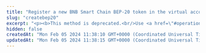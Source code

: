 ```yaml
---
title: "Register a new BNB Smart Chain BEP-20 token in the virtual account"
slug: "createbep20"
excerpt: "<p><b>This method is deprecated.<br/>Use <a href=\"#operation/registerErc20Token\">this method</a> instead.</b></p><br/>\n<h4>2 credits per API call.</h4>\n<p>First step to create new BEP20 token with given supply on BSC blockchain with support of Tatum's private ledger.<br/>\n<br/>\n<br/>\nThis method only creates Tatum Private ledger virtual currency with predefined parameters. It will not generate any blockchain smart contract.<br/>\nThe whole supply of BEP20 token is stored in the customer's newly created account. Then it is possible to create new Tatum accounts with BEP20 token name as account's currency.<br/>\nNewly created account is frozen until the specific BEP20 smart contract address is linked with the Tatum virtual currency, representing the token.<br/>\nOrder of the steps to create BEP20 smart contract with Tatum private ledger support:\n<ol>\n<li><a href=\"#operation/registerErc20Token\">Register BEP20 token</a> - creates a virtual currency within Tatum</li>\n<li><a href=\"#operation/BscDeployErc20Blockchain\">Deploy BEP20 smart contract</a> - create new BEP20 smart contract on the blockchain</li>\n<li><a href=\"#operation/storeTokenAddress\">Store BEP20 smart contract address</a> - link newly created BEP20 smart contract address with Tatum virtual currency - this operation enables frozen account and enables ledger synchronization for BEP20 Tatum accounts</li>\n</ol>\nThere is a helper method <a href=\"#operation/EthDeployErc20\">Deploy BSC BEP20 Smart Contract to Blockchain and Ledger</a>, which wraps first 2 steps into 1 method.<br/>\nAddress on the blockchain, where all initial supply will be transferred, can be defined via the address or xpub and derivationIndex. When xpub is present, the account connected to this virtualCurrency will be set as the account's xpub.\n</p>"
hidden: false
createdAt: "Mon Feb 05 2024 11:38:10 GMT+0000 (Coordinated Universal Time)"
updatedAt: "Mon Feb 05 2024 11:38:15 GMT+0000 (Coordinated Universal Time)"
---
```


